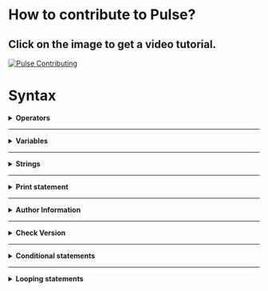 # How to contribute to Pulse?

## Click on the image to get a video tutorial.

[![Pulse Contributing](https://img.youtube.com/vi/tG_y5o9qkNk/0.jpg)](https://youtu.be/tG_y5o9qkNk)

# Syntax

<details>
  <summary><b>Operators</b></summary>

  ### Arithmetic operators

  1) Addition operator (+):-

  ```console
  1 + 2
  ```
  <b>Result = 3</b>

  2) Subtraction operator (-):-

  ```console
  1 - 2
  ```
  <b>Result = -1</b>

  3) Multiplication operator (*):-

  ```console
  1 * 2
  ```
  <b>Result = 2</b>

  4) Division operator (/):-

  ```console
  1 / 2
  ```
  <b>Result = 0.5</b>

  5) Modulo operator (%):-

  ```console
  1 % 2
  ```
  <b>Result = 1</b>

  6) Power operator (^):-

  ```console
  2 ^ 3
  ```
  <b>Result = 8</b>

  ### Relational operator

  1) Less than (<):-

  ```console
  1 < 2
  ```
  <b>Result = true</b>

  2) Greater than (>):-

  ```console
  1 > 2
  ```
  <b>Result = false</b>

  3) Equal to (==):-
  ```console
  1 == 2
  ```
  <b>Result = false</b>

  4) Less than equal to (<=):-
  ```console
  1 <= 2
  ```
  <b>Result = true</b>

  5) Greater than equal to (>=):-
  ```console
  1 >= 2
  ```
  <b>Result = false</b>

  6) Not equal to (!=):-
  ```console
  1 != 2
  ```
  <b>Result = true</b>

  ### Assignment operator

  ```console
  a = 1
  ```
  <b>Note: Further details about assignment can be found in the variables section.</b>

  ### Logical operator

  1) Not operator (!):-
  ```console
  !true
  ```
  <b>Result = false</b>

  2) And operator (and):-
  ```console
  (1 < 2) and (3 > 4)
  ```
  <b>Result = false</b>

  3) Or operator (or):-
  ```console
  (1 < 2) or (3 > 4)
  ```
  <b>Result = true</b>

</details>

<hr />

<details>
  <summary><b>Variables</b></summary>

  ### Declaring a variable

  ```console
  var a
  ```
  <b>Note: Here a is name of variable.</b>

  ### Initializing a variable

  ```console
  var a = 2
  ```
  <b>Note: Here a is name of variable and it gets a value of 2.</b>

  ### Assigning value to a variable

  ```console
  a = 3
  ```
  <b>Note: Here a is name of variable, we also assume here that a is declared earler in the code.</b>
</details>

<hr />

<details>
  <summary><b>Strings</b></summary>

  ### Initializing a string variable

  ```console
  var a = "Hello"
  ```
  <b>Note: Strings should be enclosed within double quotes (" ") in pulse, single quotes (' ') are not supported yet.</b>

  ### String operations

  1) String equality:-

  ```console
  "hello" == "hello"
  ```
  <b>Result = true</b>

  2) String concatenation:-
  ```console
  "hello" + " world"
  ```
  <b>Result = hello world</b>

  3) String multiplication:-
  ```console
  "hello" * 2
  ```
  <b>Result = hellohello</b>
  <br><br>
  <b>Note: The order of the operands is trivial, 2 * "hello" and "hello" * 2 will produce same results.</b>

  4) String indexing:-
  ```console
  var a = "hello"
  var b = a % 1
  print(b)
  ```
  <b>Result = e</b>
  <br><br>
  <b>Note: Negative indexing like python is not allowed, indexes start at 0 and go to the length of string - 1.</b>

  5) Check string end:-
  ```
  console
  var a = "hello"
  var i = 0
  while((a % i) != "~"):
      i = i + 1
  print(i)
  ```
  <b>Result = 5</b>
  <br><br>
  <b>Note: ~ is the string ending character, using that the string end can be found.</b>

</details>

<hr />

<details>
  <summary><b>Print statement</b></summary>

  ### Syntax of print statement

  ```console
  print("Hello World")
  ```

  <b>Result = Hello World</b>

  ### Syntax of print statement not ending with "\n"

  ```console
  print("Hello", "+")
  print("World")
  ```

  <b>Result = Hello+World</b>

</details>

<hr />

<details>
  <summary><b>Author Information</b></summary>

  ### Adding author name

  ```console
  ~ Iron Man
  print("Hello World")
  ```

  <b>Note: '~' is called the author token in pulse.</b>

  ### Checking author name

  ```console
  user@programmer:~$ pulse hello.pls author

  **File**: hello.pls

  Author
  ======
  Iron Man
  ```
</details>

<hr />

<details>
  <summary><b>Check Version</b></summary>

  ### Check pulse version

  ```console
  user@programmer:~$ pulse version

  Pulse version
  =============
  v0.0.1

  ```

</details>

<hr />

<details>
  <summary><b>Conditional statements</b></summary>

  ### If statement

  ```console
  if(1 < 2):
    print("1 is less than 2")
    print("Inside if")
  ```
  <b>Result:<br>
    1 is less than 2 <br>
    Inside if
  </b>
  <br><br>
  <b>Note: In pulse, for creating blocks indentation is used (like Python). A block begins with : and every line that is indented (one tab to the right) of the immediately above block is part of that block. To put a statement outside of a block, it should be unindented (one tab backwards, indentation becomes equal to the immediate upper block).</b>

  ### If-else statement

  ```console
  if(1 > 2):
    print("1 is greater than 2")
  else:
    print("1 is lesser than 2")
  ```
  <b>Result: 1 is lesser than 2</b>


  ### Nested if-else statement

  ```console
  if(1 > 2):
    print("1 is greater than 2")
  else:
    if(1 < 2):
      print("1 is lesser than 2")
    else:
      print("There is some error")
  ```
  <b>Result: 1 is lesser than 2</b>
</details>

<hr />

<details>
  <summary><b>Looping statements</b></summary>

  ### While statement

  ```console
  var i = 0
  while(i < 10):
     print(i)
     i = i + 1
  ```
  <b>Result:<br>
  0 <br>
  1 <br>
  2 <br>
  3 <br>
  4 <br>
  5 <br>
  6 <br>
  7 <br>
  8 <br>
  9 <br>
  </b>

</details>
